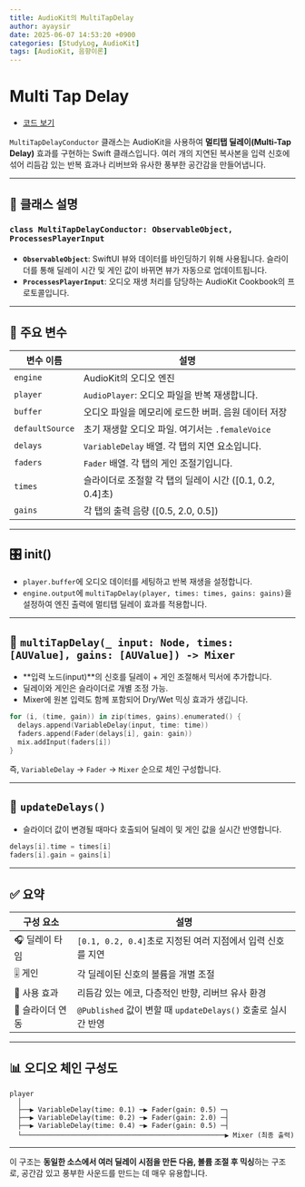 ```yaml
---
title: AudioKit의 MultiTapDelay
author: ayaysir
date: 2025-06-07 14:53:20 +0900
categories: [StudyLog, AudioKit]
tags: [AudioKit, 음향이론]
---
```


# Multi Tap Delay

- [코드 보기](https://github.com/ayaysir/Swift-Playgrounds/blob/main/AudioKit%20Cookbook%20Copy/AudioKit%20Cookbook%20Copy/Recipe/Effects/MultiTapDelay.swift)

`MultiTapDelayConductor` 클래스는 AudioKit을 사용하여 **멀티탭 딜레이(Multi-Tap Delay)** 효과를 구현하는 Swift 클래스입니다. 여러 개의 지연된 복사본을 입력 신호에 섞어 리듬감 있는 반복 효과나 리버브와 유사한 풍부한 공간감을 만들어냅니다.

---

## 📌 클래스 설명

### `class MultiTapDelayConductor: ObservableObject, ProcessesPlayerInput`

* **`ObservableObject`**: SwiftUI 뷰와 데이터를 바인딩하기 위해 사용됩니다. 슬라이더를 통해 딜레이 시간 및 게인 값이 바뀌면 뷰가 자동으로 업데이트됩니다.
* **`ProcessesPlayerInput`**: 오디오 재생 처리를 담당하는 AudioKit Cookbook의 프로토콜입니다.

---

## 🔧 주요 변수

| 변수 이름           | 설명                                        |
| --------------- | ----------------------------------------- |
| `engine`        | AudioKit의 오디오 엔진                          |
| `player`        | `AudioPlayer`: 오디오 파일을 반복 재생합니다.          |
| `buffer`        | 오디오 파일을 메모리에 로드한 버퍼. 음원 데이터 저장            |
| `defaultSource` | 초기 재생할 오디오 파일. 여기서는 `.femaleVoice`        |
| `delays`        | `VariableDelay` 배열. 각 탭의 지연 요소입니다.        |
| `faders`        | `Fader` 배열. 각 탭의 게인 조절기입니다.               |
| `times`         | 슬라이더로 조절할 각 탭의 딜레이 시간 (\[0.1, 0.2, 0.4]초) |
| `gains`         | 각 탭의 출력 음량 (\[0.5, 2.0, 0.5])             |

---

## 🎛️ init()

* `player.buffer`에 오디오 데이터를 세팅하고 반복 재생을 설정합니다.
* `engine.output`에 `multiTapDelay(player, times: times, gains: gains)`을 설정하여 엔진 출력에 멀티탭 딜레이 효과를 적용합니다.

---

## 🧩 `multiTapDelay(_ input: Node, times: [AUValue], gains: [AUValue]) -> Mixer`

* \*\*입력 노드(input)\*\*의 신호를 딜레이 + 게인 조절해서 믹서에 추가합니다.
* 딜레이와 게인은 슬라이더로 개별 조정 가능.
* Mixer에 원본 입력도 함께 포함되어 Dry/Wet 믹싱 효과가 생깁니다.

```swift
for (i, (time, gain)) in zip(times, gains).enumerated() {
  delays.append(VariableDelay(input, time: time))
  faders.append(Fader(delays[i], gain: gain))
  mix.addInput(faders[i])
}
```

즉, `VariableDelay` → `Fader` → `Mixer` 순으로 체인 구성합니다.

---

## 🔄 `updateDelays()`

* 슬라이더 값이 변경될 때마다 호출되어 딜레이 및 게인 값을 실시간 반영합니다.

```swift
delays[i].time = times[i]
faders[i].gain = gains[i]
```

---

## ✅ 요약

| 구성 요소      | 설명                                               |
| ---------- | ------------------------------------------------ |
| 🎧 딜레이 타임  | `[0.1, 0.2, 0.4]`초로 지정된 여러 지점에서 입력 신호를 지연        |
| 🎚 게인      | 각 딜레이된 신호의 볼륨을 개별 조절                             |
| 🎼 사용 효과   | 리듬감 있는 에코, 다층적인 반향, 리버브 유사 환경                    |
| 🔁 슬라이더 연동 | `@Published` 값이 변할 때 `updateDelays()` 호출로 실시간 반영 |

---

## 📊 오디오 체인 구성도

```
player
  │
  ├──▶ VariableDelay(time: 0.1) ─▶ Fader(gain: 0.5) ─┐
  ├──▶ VariableDelay(time: 0.2) ─▶ Fader(gain: 2.0) ─┤
  ├──▶ VariableDelay(time: 0.4) ─▶ Fader(gain: 0.5) ─┤
  └──────────────────────────────────────────────────▶ Mixer (최종 출력)
```

---

이 구조는 **동일한 소스에서 여러 딜레이 시점을 만든 다음, 볼륨 조절 후 믹싱**하는 구조로, 공간감 있고 풍부한 사운드를 만드는 데 매우 유용합니다.
